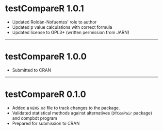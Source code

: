 # testCompareR 1.0.1

* Updated Roldán-Nofuentes' role to author
* Updated p value calculations with correct formula
* Updated license to GPL3+ (written permission from JARN)

---

# testCompareR 1.0.0

* Submitted to CRAN

---

# testCompareR 0.1.0

* Added a `NEWS.md` file to track changes to the package.
* Validated statistical methods against alternatives (`DTComPair` package) and compbdt program
* Prepared for submission to CRAN
